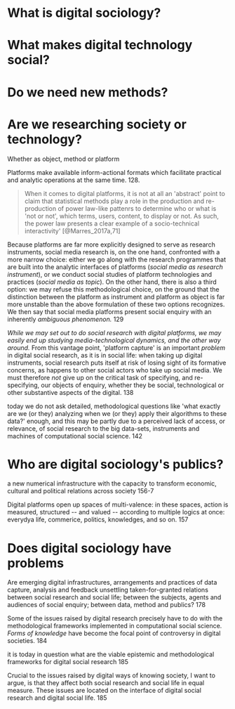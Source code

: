 # What is digital sociology?

# What makes digital technology social?

# Do we need new methods? 

# Are we researching society or technology?

Whether as object, method or platform

Platforms make available inform-actional formats which facilitate practical and analytic operations at the same time. 128.

> When it comes to digital platforms, it is not at all an 'abstract' point to claim that statistical methods play a role in the production and re-production of power law-like pattenrs to determine who or what is 'not or not', which terms, users, content, to display or not. As such, the power law presents a clear example of a socio-technical interactivity' [@Marres_2017a,71]  

Because platforms are far more explicitly designed to serve as research instruments, social media research is, on the one hand, confronted with a more narrow choice: either we go along with the research programmes that are built into the analytic interfaces of platforms (_social media as research instrument_), or we conduct social studies of platform technologies and practices (_social media as topic_). On the other hand, there is also a third option: we may refuse this methodological choice, on the ground that the distinction between the platform as instrument and platform as object is far more unstable than the above formulation of these two options recognizes. We then say that social media platforms present social enquiry with an inherently _ambiguous phenomenon._ 129 

_While we may set out to do social research with digital platforms, we may easily end up studying media-technological dynamics, and the other way around._ From this vantage point, 'platform capture' is an important _problem_ in digital social research, as it is in social life: when taking up digital instruments, social research puts itself at risk of losing sight of its formative concerns, as happens to other social actors who take up social media. We must therefore _not_ give up on the critical task of specifying, and re-specifying, our objects of enquiry, whether they be social, technological or other substantive aspects of the digital. 138

today we do not ask detailed, methodological questions like 'what exactly are we (or they) analyzing when we (or they) apply their algorithms to these data?' enough, and this may be partly due to a perceived lack of access, or relevance, of social research to the big data-sets, instruments and machines of computational social science. 142

# Who are digital sociology's publics?

a new numerical infrastructure with the capacity to transform economic, cultural and political relations across society 156-7

Digital platforms open up spaces of multi-valence: in these spaces, action is measured, structured -- and valued -- according to multiple logics at once: everydya life, commerice, politics, knowledges, and so on. 157 

# Does digital sociology have problems

Are emerging digital infrastructures, arrangements and practices of data capture, analysis and feedback unsettling taken-for-granted relations between social research and social life; between the subjects, agents and audiences of social enquiry; between data, method and publics? 178

Some of the issues raised by digital research precisely have to do with the methodological frameworks implemented in computational social science. _Forms of knowledge_ have become the focal point of controversy in digital societies.  184

it is today in question what are the viable epistemic and methodological frameworks for digital social research 185

Crucial to the issues raised by digital ways of knowing society, I want to argue, is that they affect both social research and social life in equal measure. These issues are located on the interface of digital social research and digital social life.  185
